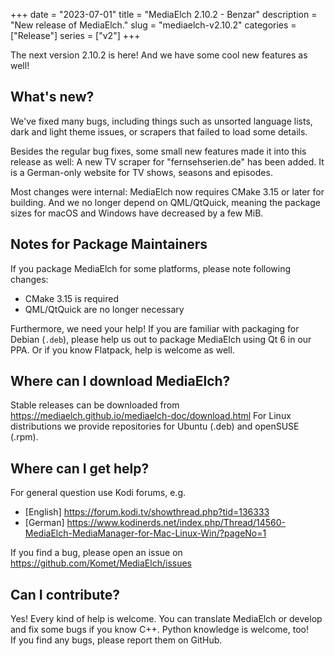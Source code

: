 +++
date = "2023-07-01"
title = "MediaElch 2.10.2 - Benzar"
description = "New release of MediaElch."
slug = "mediaelch-v2.10.2"
categories = ["Release"]
series = ["v2"]
+++

The next version 2.10.2 is here! And we have some cool new features as well!


## What's new?

We've fixed many bugs, including things such as unsorted language lists,
dark and light theme issues, or scrapers that failed to load some details.

Besides the regular bug fixes, some small new features made it into this
release as well: A new TV scraper for "fernsehserien.de" has been added.
It is a German-only website for TV shows, seasons and episodes.

Most changes were internal: MediaElch now requires CMake 3.15 or later for
building.  And we no longer depend on QML/QtQuick, meaning the package sizes
for macOS and Windows have decreased by a few MiB.

## Notes for Package Maintainers

If you package MediaElch for some platforms, please note following changes:

- CMake 3.15 is required
- QML/QtQuick are no longer necessary

Furthermore, we need your help! If you are familiar with packaging for
Debian (`.deb`), please help us out to package MediaElch using Qt 6 in our
PPA.  Or if you know Flatpack, help is welcome as well.

## Where can I download MediaElch?

Stable releases can be downloaded from <https://mediaelch.github.io/mediaelch-doc/download.html>
For Linux distributions we provide repositories for Ubuntu (.deb) and openSUSE (.rpm).

## Where can I get help?

For general question use Kodi forums, e.g.

  - [English] https://forum.kodi.tv/showthread.php?tid=136333
  - [German] https://www.kodinerds.net/index.php/Thread/14560-MediaElch-MediaManager-for-Mac-Linux-Win/?pageNo=1

If you find a bug, please open an issue on https://github.com/Komet/MediaElch/issues


## Can I contribute?

Yes! Every kind of help is welcome. You can translate MediaElch or develop and
fix some bugs if you know C++.  Python knowledge is welcome, too!  
If you find any bugs, please report them on GitHub.

[changelog]: https://mediaelch.github.io/mediaelch-doc/release-notes.html
